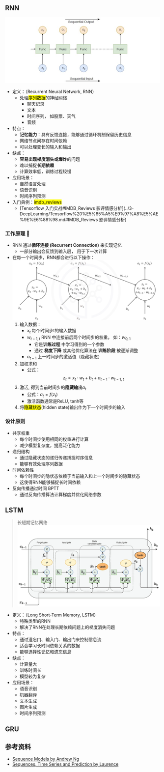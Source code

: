 
## RNN
![Pasted image 20250502101406.png](../images/Pasted%20image%2020250502101406.png)
- 定义：（Recurrent Neural Network, RNN）
	- 处理<font style="background-color:yellow; color:black">序列数据</font>的神经网络
		- 聊天记录
		- 文本
		- 时间序列， 如股票、天气
		- 音频
- 特点：
	- **记忆能力**：具有反馈连接，能够通过循环机制保留历史信息
	- 网络节点间存在时间依赖
	- 可以处理变长的输入和输出
- 缺点：
	- **容易出现梯度消失或爆炸**的问题
	- 难以捕捉**长期依赖**
	- 计算效率低，训练过程较慢
- 应用场景：
	- 自然语言处理
	- 语音识别
	- 时间序列预测
- 入门典例：<font style="background-color:yellow; color:black">imdb_reviews</font>
	- [Tensorflow 入门实战#IMDB_Reviews 影评情感分析](../3-DeepLearning/Tensorflow%20%E5%85%A5%E9%97%A8%E5%AE%9E%E6%88%98.md#IMDB_Reviews 影评情感分析)

### 工作原理 🔧 
- RNN 通过**循环连接 (Recurrent Connection)** 来实现记忆
	- 一部分输出会反馈到输入层， 用于下一次计算
- 在每一个时间步，RNN都会进行以下操作：![Pasted image 20250505224945.png](../images/Pasted%20image%2020250505224945.png)
	1. 输入数据：
		- $x_t$  每个时间步t的输入数据
		- $w_{t-1,t}$  RNN 中连接前后两个时间步的权重。 如：$w_{0,1}$
			- 它是**训练过程** 中学习得到的一个参数
			- 通过 **梯度下降** 或其他优化算法在 **训练阶段** 被逐渐调整
		- $a_{t-1}$ 上一时间步的激活值（隐藏状态）
	2. 加权求和
		- 公式：$$z_t = x_t \cdot w_t + b_t + a_{t-1} \cdot w_{t-1,t}$$
	3. 激活, 得到当前时间步的**隐藏输出**$a_t$
		- 公式：$a_t = f(z_t)$
		- 激活函数通常是ReLU, tanh等
	4. 将<font style="background-color:yellow; color:black">隐藏状态</font>(hidden state)输出作为下一个时间步的输入
	
### 设计原则
- 共享权重
	- 每个时间步使用相同的权重进行计算
	- 减少模型复杂度，提高泛化能力
- 递归结构
	- 通过隐藏状态的递归传递捕捉时序信息
	- 能够有效处理序列数据
- 时间依赖性
	- 每个时间步的隐状态依赖于当前输入和上一个时间步的隐藏状态
	- 这使得RNN能够捕捉长时间依赖
- 反向传播通过时间 BPTT
	- 通过反向传播算法计算梯度并优化网络参数
	
## LSTM
> 长短期记忆网络 
![Pasted image 20250502101925.png](../images/Pasted%20image%2020250502101925.png)
- 定义：（Long Short-Term Memory, LSTM）
	- 特殊类型的RNN
	- 解决了RNN在处理长期依赖问题上的梯度消失问题
- 特点：
	- 通过遗忘门、输入门、输出门来控制信息流
	- 适合学习长时间依赖关系的数据
	- 能够选择性记忆和遗忘信息
- 缺点：
	- 计算量大
	- 训练时间长
	- 模型较为复杂
- 应用场景：
	- 语音识别
	- 机器翻译
	- 文本生成
	- 图片生成
	- 时间序列预测

## GRU


## 参考资料
- [Sequence Models by Andrew Ng](https://www.coursera.org/learn/nlp-sequence-models)
- [Sequences, Time Series and Prediction by Laurence](https://www.coursera.org/learn/tensorflow-sequences-time-series-and-prediction)


